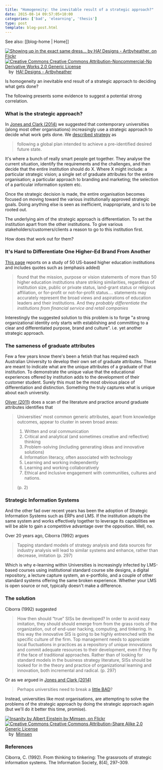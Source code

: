 ```yaml
---
title: "Homogeneity: the inevitable result of a strategic approach?"
date: 2015-08-14 09:57:05+10:00
categories: ['bad', 'elearning', 'thesis']
type: post
template: blog-post.html
---
```


See also: [[blog-home | Home]]

[![Showing up in the exact same dress... by HA! Designs - Artbyheather, on Flickr](https://farm4.static.flickr.com/3131/3353909126_52ff6ee4c7_m.jpg "Showing up in the exact same dress... by HA! Designs - Artbyheather, on Flickr")](https://www.flickr.com/photos/hadesigns/3353909126/)  
[![Creative Commons Creative Commons Attribution-Noncommercial-No Derivative Works 2.0 Generic License](http://i.creativecommons.org/l/by-nc-nd/2.0/80x15.png "Creative Commons Creative Commons Attribution-Noncommercial-No Derivative Works 2.0 Generic License")](http://creativecommons.org/licenses/by-nc-nd/2.0/)   by  [](https://www.flickr.com/people/hadesigns/)[HA! Designs - Artbyheather](https://www.flickr.com/people/hadesigns/) [](http://www.imagecodr.org/)

Is homogeneity an inevitable end result of a strategic approach to deciding what gets done?

The following presents some evidence to suggest a potential strong correlation.

### What is the strategic approach?

In [Jones and Clark (2014)](/blog2/2014/09/21/breaking-bad-to-bridge-the-realityrhetoric-chasm/) we suggested that contemporary universities (along most other organisations) increasingly use a strategic approach to decide what work gets done. We [described strategy](/blog2/2014/09/21/breaking-bad-to-bridge-the-realityrhetoric-chasm/#badset) as

> following a global plan intended to achieve a pre-identified desired future state.

It's where a bunch of really smart people get together. They analyse the current situation, identify the requirements and the challenges, and then decide that the entire institution should do X. Where X might include: a particular strategic vision; a single set of graduate attributes for the entire organisation; a particular approach to branding and marketing; the selection of a particular information system etc.

Once the strategic decision is made, the entire organisation becomes focused on moving toward the various institutionally approved strategic goals. Doing anything else is seen as inefficient, inappropriate, and is to be rooted out.

The underlying aim of the strategic approach is differentiation. To set the institution apart from the other institutions. To give various stakeholders/customers/clients a reason to go to this institution first.

How does that work out for them?

### It's Hard to Differentiate One Higher-Ed Brand From Another

[This page](http://www.gallup.com/businessjournal/184538/hard-differentiate-one-higher-brand.aspx) reports on a study of 50 US-based higher education institutions and includes quotes such as (emphasis added)

> found that the mission, purpose or vision statements of more than 50 higher education institutions share striking similarities, regardless of institution size, public or private status, land-grant status or religious affiliation, or for-profit or not-for-profit status.... statements may accurately represent the broad views and aspirations of education leaders and their institutions. And they _probably differentiate the institutions from financial service and retail companies_

Interestingly the suggested solution to this problem is to forge "a strong organizational identity only starts with establishing and committing to a clear and differentiated purpose, brand and culture". i.e. yet another strategic approach.

### The sameness of graduate attributes

Few a few years know there's been a fetish that has required each Australian University to develop their own set of graduate attributes. These are meant to indicate what are the unique attributes of a graduate of that institution. To demonstrate the unique value that the educational experiences offered by institution adds to the development of their customer student. Surely this must be the most obvious place of differentiation and distinction. Something the truly captures what is unique about each university.

[Oliver (2011)](http://www.olt.gov.au/system/files/resources/Assuring%20graduate%20outcomes.%20ALTC%20Good%20practice%20report.%20Oliver,%20B%202011.pdf) does a scan of the literature and practice around graduate attributes identifies that

> Universities’ most common generic attributes, apart from knowledge outcomes, appear to cluster in seven broad areas:
> 
> 1. Written and oral communication
> 2. Critical and analytical (and sometimes creative and reflective) thinking
> 3. Problem-solving (including generating ideas and innovative solutions)
> 4. Information literacy, often associated with technology
> 5. Learning and working independently
> 6. Learning and working collaboratively
> 7. Ethical and inclusive engagement with communities, cultures and nations.
> 
> (p. 2)

### Strategic Information Systems

And the other fad over recent years has been the adoption of Strategic Information Systems such as ERPs and LMS. If the institution adopts the same system and works effectively together to leverage its capabilities we will be able to gain a competitive advantage over the opposition. Well, no.

Over 20 years ago, Ciborra (1992) argues

> Tapping standard models of strategy analysis and data sources for industry analysis will lead to similar systems and enhance, rather than decrease, imitation (p. 297)

Which is why e-learning within Universities is increasingly infected by LMS-based courses using institutional standard course site designs, a digital repository, a lecture capture system, an e-portfolio, and a couple of other standard systems offering the same broken experience. Whether your LMS is open source or not, typically doesn't make a difference.

### The solution

Ciborra (1992) suggested

> How then should “true” SISs be developed? In order to avoid easy imitation, they should should emerge from from the grass roots of the organization, out of end-user hacking, computing, and tinkering. In this way the innovative SIS is going to be highly entrenched with the specific culture of the firm. Top management needs to appreciate local fluctuations in practices as a repository of unique innovations and commit adequate resources to their development, even if they fly if the face of traditional approaches. Rather than of looking for standard models in the business strategy literature, SISs should be looked for in the theory and practice of organizational leaming and innovation, both incremental and radical. (p. 297)

Or as we argued in [Jones and Clark (2014)](/blog2/2014/09/21/breaking-bad-to-bridge-the-realityrhetoric-chasm/#badset)

> Perhaps universities need to break a [little BAD](/blog2/2014/09/21/breaking-bad-to-bridge-the-realityrhetoric-chasm/#badset)?

Instead, universities like most organisations, are attempting to solve the problems of the strategic approach by doing the strategic approach again (but we'll do it better this time, promise).

[![Insanity by Albert Einstein by Mimsen, on Flickr](https://farm4.static.flickr.com/3460/5833467301_35576ef39f.jpg "Insanity by Albert Einstein by Mimsen, on Flickr")](https://www.flickr.com/photos/11025908@N02/5833467301/)  
[![Creative Commons Creative Commons Attribution-Share Alike 2.0 Generic License](http://i.creativecommons.org/l/by-sa/2.0/80x15.png "Creative Commons Creative Commons Attribution-Share Alike 2.0 Generic License")](http://creativecommons.org/licenses/by-sa/2.0/)   by  [](https://www.flickr.com/people/11025908@N02/)[Mimsen](https://www.flickr.com/people/11025908@N02/) [](http://www.imagecodr.org/)

### References

Ciborra, C. (1992). From thinking to tinkering: The grassroots of strategic information systems. The Information Society, 8(4), 297–309.